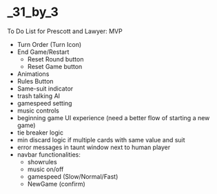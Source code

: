 # _31_by_3

To Do List for Prescott and Lawyer: MVP
- Turn Order (Turn Icon)
- End Game/Restart
  - Reset Round button
  - Reset Game button
- Animations
- Rules Button
- Same-suit indicator
- trash talking AI
- gamespeed setting
- music controls
- beginning game UI experience (need a better flow of starting a new game)
- tie breaker logic
- min discard logic if multiple cards with same value and suit
- error messages in taunt window next to human player
- navbar functionalities:
  - showrules
  - music on/off
  - gamespeed (Slow/Normal/Fast)
  - NewGame (confirm)
